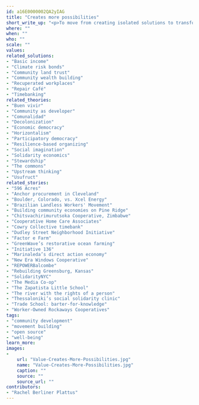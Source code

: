 ```yaml
---
id: a16E0000002QA2yIAG
title: "Creates more possibilities"
short_write_up: "<p>To move from creating isolated solutions to transforming entire systems, we must build our solutions with an eye toward cultivating interdependence, embracing emergence, and creating possibilities for open sourcing, replication and scale. Our best solutions are those that dismantle the forces that hold us back, while constructing new ways of being in the world together. As adrienne maree brown writes, “We want to take actions that give us more options, give us more time, more resources, more life.” Solutions become transformational on a broad scale when they adapt to the times in imaginative ways, when they support thriving ecosystems of solutions by intentionally making use of the products of other revolutionary ideas that surround them, and when they change the conditions of their environment to make space for more solutions to take root.</p>"
where: ""
when: ""
who: ""
scale: ""
values:
related_solutions:
- "Basic income"
- "Climate risk bonds"
- "Community land trust"
- "Community wealth building"
- "Recuperated workplaces"
- "Repair Café"
- "Timebanking"
related_theories:
- "Buen vivir"
- "Community as developer"
- "Comunalidad"
- "Decolonization"
- "Economic democracy"
- "Horizontalism"
- "Participatory democracy"
- "Resilience-based organizing"
- "Social imagination"
- "Solidarity economics"
- "Stewardship"
- "The commons"
- "Upstream thinking"
- "Usufruct"
related_stories:
- "596 Acres"
- "Anchor procurement in Cleveland"
- "Boulder, Colorado, vs. Xcel Energy"
- "Brazilian Landless Workers' Movement"
- "Building community economies on Pine Ridge"
- "Chitsvachirimurutsoka Cooperative, Zimbabwe"
- "Cooperative Home Care Associates"
- "Cowry Collective timebank"
- "Dudley Street Neighborhood Initiative"
- "Factor e Farm"
- "GreenWave’s restorative ocean farming"
- "Initiative 136"
- "Marinaleda’s direct action economy"
- "New Era Windows Cooperative"
- "REPOWERBalcombe"
- "Rebuilding Greensburg, Kansas"
- "SolidarityNYC"
- "The Media Co-op"
- "The Zapatista Little School"
- "The river with the rights of a person"
- "Thessaloniki’s social solidarity clinic"
- "Trade School: barter-for-knowledge"
- "Worker-Owned Rockaways Cooperatives"
tags:
- "community development"
- "movement building"
- "open source"
- "well-being"
learn_more:
images:
-
    url: "Value-Creates-More-Possibilities.jpg"
    name: "Value-Creates-More-Possibilities.jpg"
    caption: ""
    source: ""
    source_url: ""
contributors:
- "Rachel Berliner Plattus"
---
```

